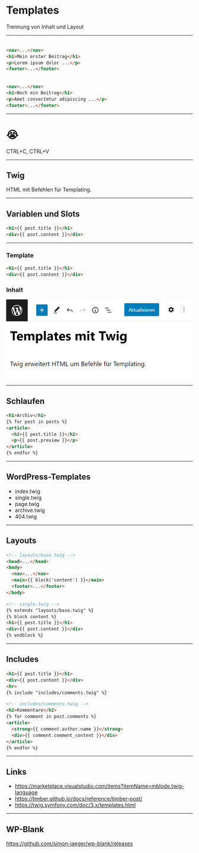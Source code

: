 # Templates

Trennung von Inhalt und Layout

---

```html

<nav>...</nav>
<h1>Mein erster Beitrag</h1>
<p>Lorem ipsum dolor ...</p>
<footer>...</footer>
```

```html

<nav>...</nav>
<h1>Noch ein Beitrag</h1>
<p>Amet consectetur adipiscing ...</p>
<footer>...</footer>
```

---

# 😭

CTRL+C, CTRL+V

---

## Twig

HTML mit Befehlen für Templating.

---

## Variablen und Slots

```html
<h1>{{ post.title }}</h1>
<div>{{ post.content }}</div>
```

---


<div class="grid-2">
<div>

### Template

```html
<h1>{{ post.title }}</h1>
<div>{{ post.content }}</div>
```

</div>
<div>

### Inhalt

![](cms-data.png)

</div>
</div>

---

## Schlaufen

```html
<h1>Archiv</h1>
{% for post in posts %}
<article>
  <h2>{{ post.title }}</h2>
  <p>{{ post.preview }}</p>
</article>
{% endfor %}
```

---

## WordPress-Templates

- index.twig
- single.twig
- page.twig
- archive.twig
- 404.twig

---

## Layouts

```html
<!-- layouts/base.twig -->
<head>...</head>
<body>
  <nav>...</nav>
  <main>{{ block('content') }}</main>
  <footer>...</footer>
</body>
```

```html
<!-- single.twig -->
{% extends "layouts/base.twig" %}
{% block content %}
<h1>{{ post.title }}</h1>
<div>{{ post.content }}</div>
{% endblock %}
```

---

## Includes

```html
<h1>{{ post.title }}</h1>
<div>{{ post.content }}</div>
<hr>
{% include "includes/comments.twig" %}
```

```html
<!-- includes/comments.twig -->
<h2>Kommentare</h2>
{% for comment in post.comments %}
<article>
  <strong>{{ comment.author.name }}</strong>
  <div>{{ comment.comment_content }}</div>
</article>
{% endfor %}
```

---

## Links

- https://marketplace.visualstudio.com/items?itemName=mblode.twig-language
- https://timber.github.io/docs/reference/timber-post/
- https://twig.symfony.com/doc/3.x/templates.html

---

## WP-Blank

https://github.com/simon-jaeger/wp-blank/releases
